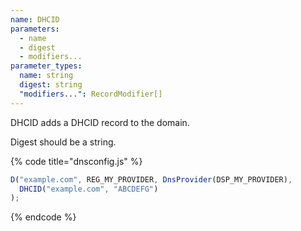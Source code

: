 ```yaml
---
name: DHCID
parameters:
  - name
  - digest
  - modifiers...
parameter_types:
  name: string
  digest: string
  "modifiers...": RecordModifier[]
---
```


DHCID adds a DHCID record to the domain.

Digest should be a string.

{% code title="dnsconfig.js" %}
```javascript
D("example.com", REG_MY_PROVIDER, DnsProvider(DSP_MY_PROVIDER),
  DHCID("example.com", "ABCDEFG")
);
```
{% endcode %}
